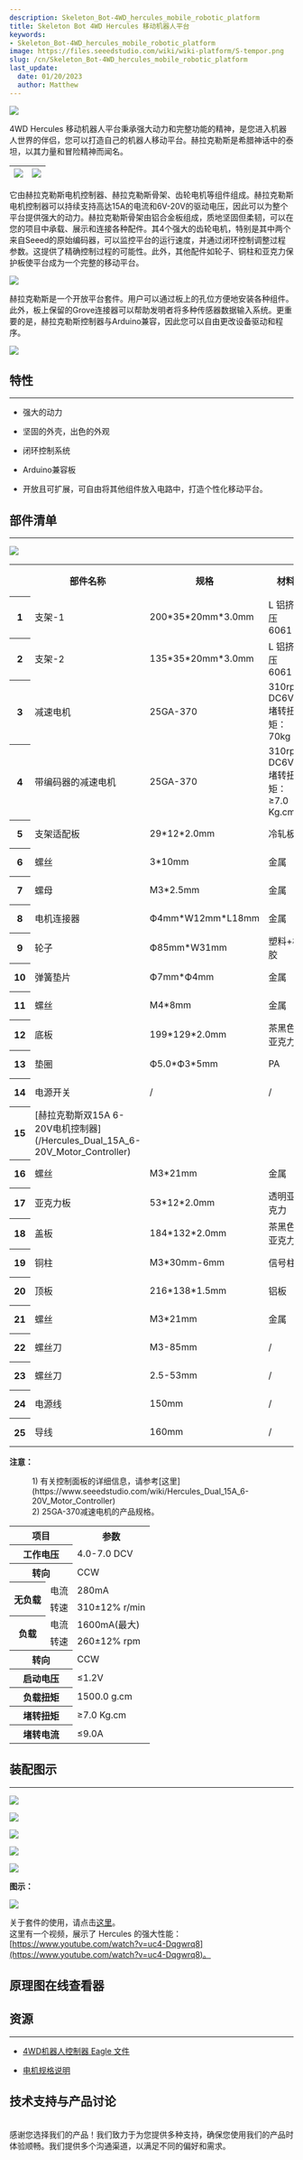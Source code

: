 ```yaml
---
description: Skeleton_Bot-4WD_hercules_mobile_robotic_platform
title: Skeleton Bot 4WD Hercules 移动机器人平台
keywords:
- Skeleton_Bot-4WD_hercules_mobile_robotic_platform
image: https://files.seeedstudio.com/wiki/wiki-platform/S-tempor.png
slug: /cn/Skeleton_Bot-4WD_hercules_mobile_robotic_platform
last_update:
  date: 01/20/2023
  author: Matthew
---
```


![](https://files.seeedstudio.com/wiki/Skeleton_Bot-4WD_hercules_mobile_robotic_platform/img/4WD_Robot_Car_Body.jpg)

4WD Hercules 移动机器人平台秉承强大动力和完整功能的精神，是您进入机器人世界的伴侣，您可以打造自己的机器人移动平台。赫拉克勒斯是希腊神话中的泰坦，以其力量和冒险精神而闻名。

|![](https://files.seeedstudio.com/wiki/Skeleton_Bot-4WD_hercules_mobile_robotic_platform/img/Hercules_02.jpg)|![](https://files.seeedstudio.com/wiki/Skeleton_Bot-4WD_hercules_mobile_robotic_platform/img/Hercules_01.jpg)
|---|---|

它由赫拉克勒斯电机控制器、赫拉克勒斯骨架、齿轮电机等组件组成。赫拉克勒斯电机控制器可以持续支持高达15A的电流和6V-20V的驱动电压，因此可以为整个平台提供强大的动力。赫拉克勒斯骨架由铝合金板组成，质地坚固但柔韧，可以在您的项目中承载、展示和连接各种配件。其4个强大的齿轮电机，特别是其中两个来自Seeed的原始编码器，可以监控平台的运行速度，并通过闭环控制调整过程参数。这提供了精确控制过程的可能性。此外，其他配件如轮子、铜柱和亚克力保护板使平台成为一个完整的移动平台。

![](https://files.seeedstudio.com/wiki/Skeleton_Bot-4WD_hercules_mobile_robotic_platform/img/Hercules_03.jpg)

赫拉克勒斯是一个开放平台套件。用户可以通过板上的孔位方便地安装各种组件。此外，板上保留的Grove连接器可以帮助发明者将多种传感器数据输入系统。更重要的是，赫拉克勒斯控制器与Arduino兼容，因此您可以自由更改设备驱动和程序。

[![](https://files.seeedstudio.com/wiki/Seeed-WiKi/docs/images/300px-Get_One_Now_Banner-ragular.png)](https://www.seeedstudio.com/Skeleton-Bot-4WD-Hercules-Mobile-Robotic-Platform-p-1504.html)

## 特性
---
*   强大的动力

*   坚固的外壳，出色的外观

*   闭环控制系统

*   Arduino兼容板

*   开放且可扩展，可自由将其他组件放入电路中，打造个性化移动平台。

## 部件清单
---
![](https://files.seeedstudio.com/wiki/Skeleton_Bot-4WD_hercules_mobile_robotic_platform/img/Parts_lists.jpg)

<table  cellspacing="0" width="80%">
<tr>
<th scope="col"></th>
<th scope="col"> 部件名称</th>
<th scope="col"> 规格</th>
<th scope="col"> 材料</th>
<th scope="col"> 数量</th>
</tr>
<tr>
<th scope="row"> 1</th>
<td> 支架-1</td>
<td> 200*35*20mm*3.0mm</td>
<td> L 铝挤压 6061</td>
<td> 2 个</td>
</tr>
<tr>
<th scope="row"> 2</th>
<td> 支架-2</td>
<td> 135*35*20mm*3.0mm</td>
<td> L 铝挤压 6061</td>
<td> 2 个</td>
</tr>
<tr>
<th scope="row"> 3</th>
<td> 减速电机</td>
<td> 25GA-370</td>
<td> 310rpm DC6V 堵转扭矩：70kg</td>
<td> 2 个</td>
</tr>
<tr>
<th scope="row"> 4</th>
<td> 带编码器的减速电机</td>
<td> 25GA-370</td>
<td> 310rpm DC6V 堵转扭矩：≥7.0 Kg.cm</td>
<td> 2 个</td>
</tr>
<tr>
<th scope="row"> 5</th>
<td> 支架适配板</td>
<td> 29*12*2.0mm</td>
<td> 冷轧板</td>
<td> 4 个</td>
</tr>
<tr>
<th scope="row"> 6</th>
<td> 螺丝</td>
<td> 3*10mm</td>
<td> 金属</td>
<td> 30 个</td>
</tr>
<tr>
<th scope="row"> 7</th>
<td> 螺母</td>
<td> M3*2.5mm</td>
<td> 金属</td>
<td> 4 个</td>
</tr>
<tr>
<th scope="row"> 8</th>
<td> 电机连接器</td>
<td> Ф4mm*W12mm*L18mm</td>
<td> 金属</td>
<td> 4 个</td>
</tr>
<tr>
<th scope="row"> 9</th>
<td> 轮子</td>
<td> Ф85mm*W31mm</td>
<td> 塑料+橡胶</td>
<td> 4 个</td>
</tr>
<tr>
<th scope="row"> 10</th>
<td> 弹簧垫片</td>
<td> Ф7mm*Ф4mm</td>
<td> 金属</td>
<td> 4 个</td>
</tr>
<tr>
<th scope="row"> 11</th>
<td> 螺丝</td>
<td> M4*8mm</td>
<td> 金属</td>
<td> 4 个</td>
</tr>
<tr>
<th scope="row"> 12</th>
<td> 底板</td>
<td> 199*129*2.0mm</td>
<td> 茶黑色亚克力</td>
<td> 1 个</td>
</tr>
<tr>
<th scope="row"> 13</th>
<td> 垫圈</td>
<td> Ф5.0*Ф3*5mm</td>
<td> PA</td>
<td> 4 个</td>
</tr>
<tr>
<th scope="row"> 14</th>
<td> 电源开关</td>
<td> /</td>
<td> /</td>
<td> 1 个</td>
</tr>
<tr>
<th scope="row"> 15</th>
<td> [赫拉克勒斯双15A 6-20V电机控制器](/Hercules_Dual_15A_6-20V_Motor_Controller)</td>
<td></td>
<td></td>
<td> 1 个</td>
</tr>
<tr>
<th scope="row"> 16</th>
<td> 螺丝</td>
<td> M3*21mm</td>
<td> 金属</td>
<td> 4 个</td>
</tr>
<tr>
<th scope="row"> 17</th>
<td> 亚克力板</td>
<td> 53*12*2.0mm</td>
<td> 透明亚克力</td>
<td> 2 个</td>
</tr>
<tr>
<th scope="row"> 18</th>
<td> 盖板</td>
<td> 184*132*2.0mm</td>
<td> 茶黑色亚克力</td>
<td> 1 个</td>
</tr>
<tr>
<th scope="row"> 19</th>
<td> 铜柱</td>
<td> M3*30mm-6mm</td>
<td> 信号柱</td>
<td> 4 个</td>
</tr>
<tr>
<th scope="row"> 20</th>
<td> 顶板</td>
<td> 216*138*1.5mm</td>
<td> 铝板</td>
<td> 1 个</td>
</tr>
<tr>
<th scope="row"> 21</th>
<td> 螺丝</td>
<td> M3*21mm</td>
<td> 金属</td>
<td> 4 个</td>
</tr>
<tr>
<th scope="row"> 22</th>
<td> 螺丝刀</td>
<td> M3-85mm</td>
<td> /</td>
<td> 1 个</td>
</tr>
<tr>
<th scope="row"> 23</th>
<td> 螺丝刀</td>
<td> 2.5-53mm</td>
<td> /</td>
<td> 1 个</td>
</tr>
<tr>
<th scope="row"> 24</th>
<td> 电源线</td>
<td> 150mm</td>
<td> /</td>
<td> 1 个</td>
</tr>
<tr>
<th scope="row"> 25</th>
<td> 导线</td>
<td> 160mm</td>
<td> /</td>
<td> 1 个</td>
</tr></table>

**注意：**

<dl>
<dd> 1) 有关控制面板的详细信息，请参考[这里](https://www.seeedstudio.com/wiki/Hercules_Dual_15A_6-20V_Motor_Controller)</dd>
<dd> 2) 25GA-370减速电机的产品规格。</dd>
</dl>
<table  cellspacing="0" width="80%">
<tr>
<th colspan="2" scope="col"> 项目</th>
<th scope="col"> 参数</th>
</tr>
<tr>
<th colspan="2" scope="row">工作电压</th>
<td> 4.0-7.0 DCV</td>
</tr>
<tr>
<th colspan="2" scope="row"> 转向</th>
<td> CCW</td>
</tr>
<tr>
<th rowspan="2"> 无负载</th>
<td> 电流</td>
<td> 280mA</td>
</tr>
<tr>
<td> 转速</td>
<td> 310±12% r/min</td>
</tr>
<tr>
<th rowspan="2"> 负载</th>
<td> 电流</td>
<td> 1600mA(最大)</td>
</tr>
<tr>
<td> 转速</td>
<td> 260±12% rpm</td>
</tr>
<tr>
<th colspan="2" scope="row"> 转向</th>
<td> CCW</td>
</tr>
<tr>
<th colspan="2" scope="row"> 启动电压</th>
<td> ≤1.2V</td>
</tr>
<tr>
<th colspan="2" scope="row">负载扭矩</th>
<td> 1500.0 g.cm</td>
</tr>
<tr>
<th colspan="2" scope="row"> 堵转扭矩</th>
<td> ≥7.0 Kg.cm</td>
</tr>
<tr>
<th colspan="2" scope="row"> 堵转电流</th>
<td> ≤9.0A</td>
</tr></table>

## 装配图示
---
![](https://files.seeedstudio.com/wiki/Skeleton_Bot-4WD_hercules_mobile_robotic_platform/img/Assemble_Step2.jpg)

![](https://files.seeedstudio.com/wiki/Skeleton_Bot-4WD_hercules_mobile_robotic_platform/img/Assemble_Step3.jpg)

![](https://files.seeedstudio.com/wiki/Skeleton_Bot-4WD_hercules_mobile_robotic_platform/img/Assemble_Step4.jpg)

![](https://files.seeedstudio.com/wiki/Skeleton_Bot-4WD_hercules_mobile_robotic_platform/img/Assemble_Step5.jpg)

![](https://files.seeedstudio.com/wiki/Skeleton_Bot-4WD_hercules_mobile_robotic_platform/img/Step7.jpg)

**图示：**

![](https://files.seeedstudio.com/wiki/Skeleton_Bot-4WD_hercules_mobile_robotic_platform/img/4WD_Robot_Car_Body.jpg)

关于套件的使用，请点击[这里](https://www.seeedstudio.com/wiki/Hercules_Dual_15A_6-20V_Motor_Controller#Expand_Usage)。  
这里有一个视频，展示了 Hercules 的强大性能：[https://www.youtube.com/watch?v=uc4-Dqgwrq8](https://www.youtube.com/watch?v=uc4-Dqgwrq8)。

## 原理图在线查看器

<div className="altium-ecad-viewer" data-project-src="https://files.seeedstudio.com/wiki/Skeleton_Bot-4WD_hercules_mobile_robotic_platform/res/Source_file.zip" style={{borderRadius: '0px 0px 4px 4px', height: 500, borderStyle: 'solid', borderWidth: 1, borderColor: 'rgb(241, 241, 241)', overflow: 'hidden', maxWidth: 1280, maxHeight: 700, boxSizing: 'border-box'}}>
</div>

## 资源
---
- [4WD机器人控制器 Eagle 文件](https://files.seeedstudio.com/wiki/Skeleton_Bot-4WD_hercules_mobile_robotic_platform/res/Source_file.zip)

- [电机规格说明](https://files.seeedstudio.com/wiki/Skeleton_Bot-4WD_hercules_mobile_robotic_platform/res/Specifications_for_Motor.pdf)

## 技术支持与产品讨论

 <br/>
感谢您选择我们的产品！我们致力于为您提供多种支持，确保您使用我们的产品时体验顺畅。我们提供多个沟通渠道，以满足不同的偏好和需求。

<div class="button_tech_support_container">
<a href="https://forum.seeedstudio.com/" class="button_forum"></a> 
<a href="https://www.seeedstudio.com/contacts" class="button_email"></a>
</div>

<div class="button_tech_support_container">
<a href="https://discord.gg/eWkprNDMU7" class="button_discord"></a> 
<a href="https://github.com/Seeed-Studio/wiki-documents/discussions/69" class="button_discussion"></a>
</div>